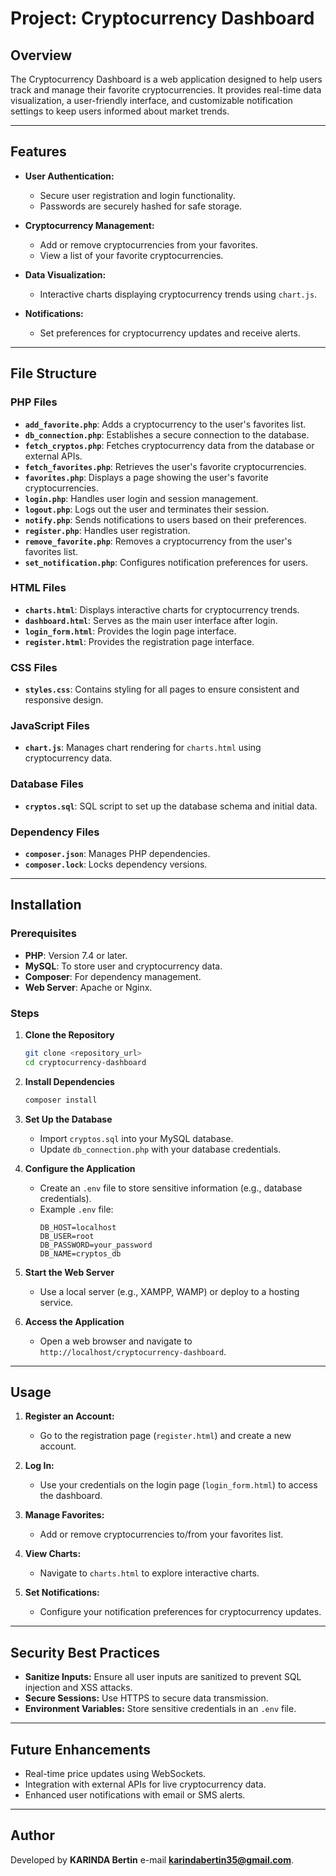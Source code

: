# Project: Cryptocurrency Dashboard

## Overview
The Cryptocurrency Dashboard is a web application designed to help users track and manage their favorite cryptocurrencies. It provides real-time data visualization, a user-friendly interface, and customizable notification settings to keep users informed about market trends.

---

## Features
- **User Authentication:**
  - Secure user registration and login functionality.
  - Passwords are securely hashed for safe storage.

- **Cryptocurrency Management:**
  - Add or remove cryptocurrencies from your favorites.
  - View a list of your favorite cryptocurrencies.

- **Data Visualization:**
  - Interactive charts displaying cryptocurrency trends using `chart.js`.

- **Notifications:**
  - Set preferences for cryptocurrency updates and receive alerts.

---

## File Structure

### **PHP Files**
- **`add_favorite.php`**: Adds a cryptocurrency to the user's favorites list.
- **`db_connection.php`**: Establishes a secure connection to the database.
- **`fetch_cryptos.php`**: Fetches cryptocurrency data from the database or external APIs.
- **`fetch_favorites.php`**: Retrieves the user's favorite cryptocurrencies.
- **`favorites.php`**: Displays a page showing the user's favorite cryptocurrencies.
- **`login.php`**: Handles user login and session management.
- **`logout.php`**: Logs out the user and terminates their session.
- **`notify.php`**: Sends notifications to users based on their preferences.
- **`register.php`**: Handles user registration.
- **`remove_favorite.php`**: Removes a cryptocurrency from the user's favorites list.
- **`set_notification.php`**: Configures notification preferences for users.

### **HTML Files**
- **`charts.html`**: Displays interactive charts for cryptocurrency trends.
- **`dashboard.html`**: Serves as the main user interface after login.
- **`login_form.html`**: Provides the login page interface.
- **`register.html`**: Provides the registration page interface.

### **CSS Files**
- **`styles.css`**: Contains styling for all pages to ensure consistent and responsive design.

### **JavaScript Files**
- **`chart.js`**: Manages chart rendering for `charts.html` using cryptocurrency data.

### **Database Files**
- **`cryptos.sql`**: SQL script to set up the database schema and initial data.

### **Dependency Files**
- **`composer.json`**: Manages PHP dependencies.
- **`composer.lock`**: Locks dependency versions.

---

## Installation

### Prerequisites
- **PHP**: Version 7.4 or later.
- **MySQL**: To store user and cryptocurrency data.
- **Composer**: For dependency management.
- **Web Server**: Apache or Nginx.

### Steps
1. **Clone the Repository**
   ```bash
   git clone <repository_url>
   cd cryptocurrency-dashboard
   ```

2. **Install Dependencies**
   ```bash
   composer install
   ```

3. **Set Up the Database**
   - Import `cryptos.sql` into your MySQL database.
   - Update `db_connection.php` with your database credentials.

4. **Configure the Application**
   - Create an `.env` file to store sensitive information (e.g., database credentials).
   - Example `.env` file:
     ```env
     DB_HOST=localhost
     DB_USER=root
     DB_PASSWORD=your_password
     DB_NAME=cryptos_db
     ```

5. **Start the Web Server**
   - Use a local server (e.g., XAMPP, WAMP) or deploy to a hosting service.

6. **Access the Application**
   - Open a web browser and navigate to `http://localhost/cryptocurrency-dashboard`.

---

## Usage

1. **Register an Account:**
   - Go to the registration page (`register.html`) and create a new account.

2. **Log In:**
   - Use your credentials on the login page (`login_form.html`) to access the dashboard.

3. **Manage Favorites:**
   - Add or remove cryptocurrencies to/from your favorites list.

4. **View Charts:**
   - Navigate to `charts.html` to explore interactive charts.

5. **Set Notifications:**
   - Configure your notification preferences for cryptocurrency updates.

---

## Security Best Practices
- **Sanitize Inputs:** Ensure all user inputs are sanitized to prevent SQL injection and XSS attacks.
- **Secure Sessions:** Use HTTPS to secure data transmission.
- **Environment Variables:** Store sensitive credentials in an `.env` file.

---

## Future Enhancements
- Real-time price updates using WebSockets.
- Integration with external APIs for live cryptocurrency data.
- Enhanced user notifications with email or SMS alerts.

---

## Author
Developed by **KARINDA Bertin** e-mail **karindabertin35@gmail.com**.
